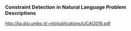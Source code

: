 ### Constraint Detection in Natural Language Problem Descriptions
http://lia.disi.unibo.it/~ml/publications/IJCAI2016.pdf
